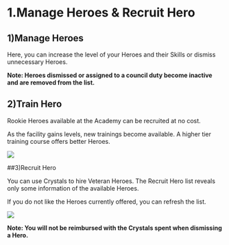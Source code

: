 # 1.Manage Heroes & Recruit Hero

## 1)Manage Heroes

 Here, you can increase the level of your Heroes and their Skills or dismiss unnecessary Heroes.

**Note: Heroes dismissed or assigned to a council duty become inactive and are removed from the list.**



## 2)Train Hero

 Rookie Heroes available at the Academy can be recruited at no cost.

As the facility gains levels, new trainings become available. A higher tier training course offers better Heroes.

![](https://s3.ap-northeast-2.amazonaws.com/an2img/guide/104_001RookieHero.png)



##3)Recruit Hero

 You can use Crystals to hire Veteran Heroes. The Recruit Hero list reveals only some information of the available Heroes.

If you do not like the Heroes currently offered, you can refresh the list.

![](https://s3.ap-northeast-2.amazonaws.com/an2img/guide/104_002VeteranHero.png)



**Note: You will not be reimbursed with the Crystals spent when dismissing a Hero.**